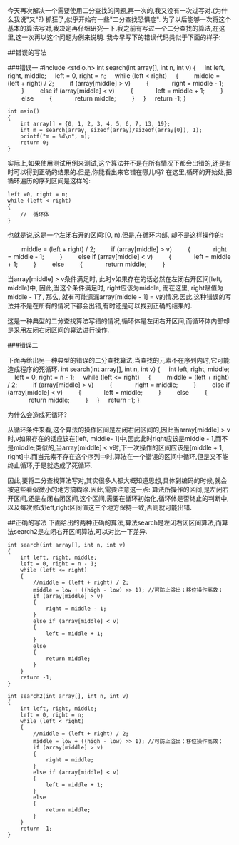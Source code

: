 今天再次解决一个需要使用二分查找的问题,再一次的,我又没有一次过写对.(为什么我说"又"?)
抓狂了,似乎开始有一些"二分查找恐惧症".
为了以后能够一次将这个基本的算法写对,我决定再仔细研究一下.我之前有写过一个二分查找的算法,在这里,这一次再以这个问题为例来说明.
我今早写下的错误代码类似于下面的样子:


##错误的写法

###错误一
	#include <stdio.h>
	int search(int array[], int n, int v)
	{
	    int left, right, middle;
	    left = 0, right = n;
	    while (left < right)
	    {
	        middle = (left + right) / 2;
	        if (array[middle] > v)
	        {
	            right = middle - 1;
	        }
	        else if (array[middle] < v)
	        {
	            left = middle + 1;
	        }
	        else
	        {
	            return middle;
	        }
	    }
	    return -1;
	}

	int main()
	{
	    int array[] = {0, 1, 2, 3, 4, 5, 6, 7, 13, 19};
	    int m = search(array, sizeof(array)/sizeof(array[0]), 1);
	    printf("m = %d\n", m);
	    return 0;
	}

实际上,如果使用测试用例来测试,这个算法并不是在所有情况下都会出错的,还是有时可以得到正确的结果的.但是,你能看出来它错在哪儿吗?
在这里,循环的开始处,把循环遍历的序列区间是这样的:

	left =0, right = n;
	while (left < right)
	{
	    //  循环体
	}

也就是说,这是一个左闭右开的区间:[0, n).但是,在循环内部, 却不是这样操作的:

        middle = (left + right) / 2;
        if (array[middle] > v)
        {
            right = middle - 1;
        }
        else if (array[middle] < v)
        {
            left = middle + 1;
        }
        else
        {
            return middle;
        }

当array[middle] > v条件满足时, 此时v如果存在的话必然在左闭右开区间[left, middle)中, 因此,当这个条件满足时, right应该为middle, 而在这里, right赋值为middle - 1了, 那么, 就有可能遗漏array[middle - 1] = v的情况.因此,这种错误的写法并不是在所有的情况下都会出错,有时还是可以找到正确的结果的.

这是一种典型的二分查找算法写错的情况,循环体是左闭右开区间,而循环体内部却是采用左闭右闭区间的算法进行操作.

###错误二

下面再给出另一种典型的错误的二分查找算法,当查找的元素不在序列内时,它可能造成程序的死循环.
	int search(int array[], int n, int v)
	{
	    int left, right, middle;
	    left = 0, right = n - 1;
	    while (left <= right)
	    {
	        middle = (left + right) / 2;
	        if (array[middle] > v)
	        {
	            right = middle;
	        }
	        else if (array[middle] < v)
	        {
	            left = middle;
	        }
	        else
	        {
	            return middle;
	        }
	    }
	    return -1;
	}

为什么会造成死循环?

从循环条件来看,这个算法的操作区间是左闭右闭区间的,因此当array[middle] > v时,v如果存在的话应该在[left, middle- 1]中,因此此时right应该是middle - 1,而不是middle;类似的,当array[middle] < v时,下一次操作的区间应该是[middle + 1, right]中.而当元素不存在这个序列中时,算法在一个错误的区间中循环,但是又不能终止循环,于是就造成了死循环.

因此,要将二分查找算法写对,其实很多人都大概知道思想,具体到编码的时候,就会被这些看似微小的地方搞糊涂.因此,需要注意这一点:
算法所操作的区间,是左闭右开区间,还是左闭右闭区间,这个区间,需要在循环初始化,循环体是否终止的判断中,以及每次修改left,right区间值这三个地方保持一致,否则就可能出错.


##正确的写法
下面给出的两种正确的算法,算法search是左闭右闭区间算法,而算法search2是左闭右开区间算法,可以对比一下差异.

	int search(int array[], int n, int v)
	{
	    int left, right, middle;
	    left = 0, right = n - 1;
	    while (left <= right)
	    {
	        //middle = (left + right) / 2;
			middle = low + ((high - low) >> 1); //可防止溢出；移位操作高效；
	        if (array[middle] > v)
	        {
	            right = middle - 1;
	        }
	        else if (array[middle] < v)
	        {
	            left = middle + 1;
	        }
	        else
	        {
	            return middle;
	        }
	    }
	    return -1;
	}

	int search2(int array[], int n, int v)
	{
	    int left, right, middle;
	    left = 0, right = n;
	    while (left < right)
	    {
	        //middle = (left + right) / 2;
			middle = low + ((high - low) >> 1); //可防止溢出；移位操作高效；
	        if (array[middle] > v)
	        {
	            right = middle;
	        }
	        else if (array[middle] < v)
	        {
	            left = middle + 1;
	        }
	        else
	        {
	            return middle;
	        }
	    }
	    return -1;
	}

